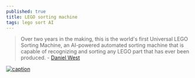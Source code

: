 ```yaml
---
published: true
title: LEGO sorting machine
tags: lego sort AI
---
```

> Over two years in the making, this is the world's first Universal LEGO Sorting Machine, an AI-powered automated sorting machine that is capable of recognizing and sorting any LEGO part that has ever been produced. - [Daniel West](https://www.youtube.com/watch?v=04JkdHEX3Yk)

[![caption](https://img.youtube.com/vi/04JkdHEX3Yk/0.jpg)](https://www.youtube.com/watch?v=04JkdHEX3Yk)
